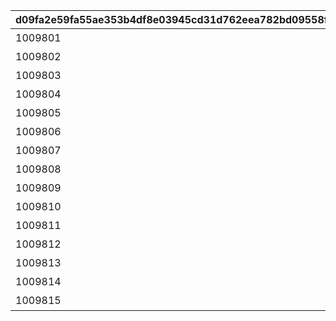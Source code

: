 |d09fa2e59fa55ae353b4df8e03945cd31d762eea782bd09558f681b5f32c7b0f|350ff75df84615c1e7b1de2a3fbec8d2d0ea0c4daaa195c8486f4ca2d708998b|171b8045b16a8b0dae742d9d7e2e3814e4ead5d4378707f299f5e9a4e7559f0a|a5f25f9fb7e7397733497d1a948032d39dd0fee1cc0b5392794a334b8261fe22|27c6df9731985e8f87f0e0e4dac4b39ff878d5bf357a448b128b013f95d8b8da|a34f87a696890b8f31fe0468acf98548351fabfbec3bdf1718c64948aaf6c73d|afc1f81bbe8b1a43bd8df0f8129bd23b76c8202cc698c5f5071c9f5ba6d96665|
| --- | --- | --- | --- | --- | --- | --- |
|1009801|20053103|10098|みゅ～ちゃんすくすく日記その1|2022/07/31 12:00:00|0|0|
|1009802|0|10098|みゅ～ちゃんすくすく日記その2|2022/07/31 12:00:00|1009801|5098001|
|1009803|0|10098|みゅ～ちゃんすくすく日記その3|2022/08/01 5:00:00|1009802|5098002|
|1009804|0|10098|みゅ～ちゃんすくすく日記その4|2022/08/02 5:00:00|1009803|5098002|
|1009805|0|10098|みゅ～ちゃんすくすく日記その5|2022/08/03 5:00:00|1009804|5098002|
|1009806|0|10098|みゅ～ちゃんすくすく日記その6|2022/08/04 5:00:00|1009805|5098002|
|1009807|0|10098|みゅ～ちゃんすくすく日記その7|2022/08/05 5:00:00|1009806|5098003|
|1009808|0|10098|みゅ～ちゃんすくすく日記その8|2022/08/06 5:00:00|1009807|5098003|
|1009809|0|10098|みゅ～ちゃんすくすく日記その9|2022/08/07 5:00:00|1009808|5098004|
|1009810|0|10098|みゅ～ちゃんすくすく日記その10|2022/08/08 5:00:00|1009809|5098005|
|1009811|0|10098|みゅ～ちゃんすくすく日記その11|2022/08/09 5:00:00|1009810|5098005|
|1009812|0|10098|みゅ～ちゃんすくすく日記その12|2022/08/10 5:00:00|1009811|5098005|
|1009813|0|10098|みゅ～ちゃんすくすく日記その13|2022/08/11 5:00:00|1009812|5098005|
|1009814|0|10098|みゅ～ちゃんすくすく日記その14|2022/08/12 5:00:00|1009813|5098006|
|1009815|0|10098|みゅ～ちゃんすくすく日記その15|2022/08/14 5:00:00|1009814|5098007|